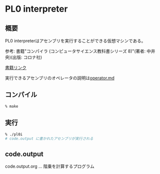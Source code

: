 # PL0 interpreter

## 概要

PL0 interpreterはアセンブリを実行することができる仮想マシンである。

参考: 書籍"コンパイラ (コンピュータサイエンス教科書シリーズ 8)"(著者: 中井 央)(出版: コロナ社)

[書籍リンク](http://www.slis.tsukuba.ac.jp/~nakai.hisashi.gt/Compiler/)

実行できるアセンブリのオペレータの説明は[operator.md](operator.md)

## コンパイル

```sh
% make
```

## 実行

```sh
% ./pl0i
# code.output に書かれたアセンブリが実行される
```

## code.output

code.output.org ... 階乗を計算するプログラム
